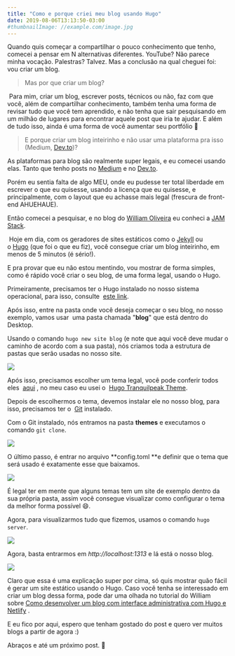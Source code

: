 ```yaml
---
title: "Como e porque criei meu blog usando Hugo"
date: 2019-08-06T13:13:50-03:00
#thumbnailImage: //example.com/image.jpg
---
```


Quando quis começar a compartilhar o pouco conhecimento que tenho, comecei a pensar em N alternativas diferentes. YouTube? Não parece minha vocação. Palestras? Talvez. Mas a conclusão na qual cheguei foi: vou criar um blog.

<!--more-->

> Mas por que criar um blog?

 Para mim, criar um blog, escrever posts, técnicos ou não, faz com que você, além de compartilhar conhecimento, também tenha uma forma de revisar tudo que você tem aprendido, e não tenha que sair pesquisando em um milhão de lugares para encontrar aquele post que iria te ajudar. E além de tudo isso, ainda é uma forma de você aumentar seu portfólio 🤩

> E porque criar um blog inteirinho e não usar uma plataforma pra isso (Medium, [Dev.to](http://dev.to))?

As plataformas para blog são realmente super legais, e eu comecei usando elas. Tanto que tenho posts no [Medium](http://medium.com/@gitlherme) e no [Dev.to](http://dev.to/gitlherme).

Porém eu sentia falta de algo MEU, onde eu pudesse ter total liberdade em escrever o que eu quisesse, usando a licença que eu quisesse, e principalmente, com o layout que eu achasse mais legal (frescura de front-end AHUEHAUE).

Então comecei a pesquisar, e no blog do [William Oliveira](http://woliveiras.com.br) eu conheci a [JAM Stack](https://woliveiras.com.br/posts/jamstack-introdu%C3%A7%C3%A3o-o-que-%C3%A9-jamstack/).

 Hoje em dia, com os geradores de sites estáticos como o [Jekyll](https://jekyllrb.com/) ou o [Hugo](https://gohugo.io/) (que foi o que eu fiz), você consegue criar um blog inteirinho, em menos de 5 minutos (é sério!).

E pra provar que eu não estou mentindo, vou mostrar de forma simples, como é rápido você criar o seu blog, de uma forma legal, usando o Hugo.

Primeiramente, precisamos ter o Hugo instalado no nosso sistema operacional, para isso, consulte  [este link](https://gohugo.io/getting-started/installing/).

Após isso, entre na pasta onde você deseja começar o seu blog, no nosso exemplo, vamos usar  uma pasta chamada "**blog**" que está dentro do Desktop.

Usando o comando `hugo new site blog` (e note que aqui você deve mudar o caminho de acordo com a sua pasta), nós criamos toda a estrutura de pastas que serão usadas no nosso site.

![](https://res.cloudinary.com/gitlherme/image/upload/v1565108321/blog/como-e-porque-criei-meu-blog-usando-hugo/Screenshot_2_w6c5gv.png)

Após isso, precisamos escolher um tema legal, você pode conferir todos eles  [aqui](https://themes.gohugo.io) , no meu caso eu usei o  [Hugo Tranquilpeak Theme](https://themes.gohugo.io/hugo-tranquilpeak-theme/).

Depois de escolhermos o tema, devemos instalar ele no nosso blog, para isso, precisamos ter o  [Git](https://git-scm.com/) instalado.

Com o Git instalado, nós entramos na pasta **themes** e executamos o comando `git clone`.

![](https://res.cloudinary.com/gitlherme/image/upload/v1565108321/blog/como-e-porque-criei-meu-blog-usando-hugo/Screenshot_1_hiznnt.png)

O último passo, é entrar no arquivo **config.toml **e definir que o tema que será usado é exatamente esse que baixamos.

![](https://res.cloudinary.com/gitlherme/image/upload/v1565108321/blog/como-e-porque-criei-meu-blog-usando-hugo/Screenshot_3_qlsjsu.png)

É legal ter em mente que alguns temas tem um site de exemplo dentro da sua própria pasta, assim você consegue visualizar como configurar o tema da melhor forma possível 😄.

Agora, para visualizarmos tudo que fizemos, usamos o comando `hugo server`.

![](https://res.cloudinary.com/gitlherme/image/upload/v1565112484/blog/como-e-porque-criei-meu-blog-usando-hugo/Screenshot_5_rxbklg.png)

Agora, basta entrarmos em _http://localhost:1313_ e lá está o nosso blog.

![](https://res.cloudinary.com/gitlherme/image/upload/v1565108322/blog/como-e-porque-criei-meu-blog-usando-hugo/Screenshot_4_wvx5wn.png)

Claro que essa é uma explicação super por cima, só quis mostrar quão fácil é gerar um site estático usando o Hugo. Caso você tenha se interessado em criar um blog dessa forma, pode dar uma olhada no tutorial do William sobre [Como desenvolver um blog com interface administrativa com Hugo e Netlify](https://woliveiras.com.br/posts/desenvolvendo-um-blog-com-interface-administrativa-com-hugo-e-netlify/) .

E eu fico por aqui, espero que tenham gostado do post e quero ver muitos blogs a partir de agora :)

Abraços e até um próximo post. 🚀
